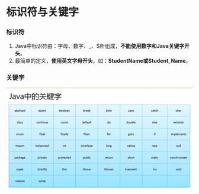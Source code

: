 # 标识符与关键字
### 标识符
1. Java中标识符由：字母、数字、_、$所组成，**不能使用数字和Java关键字开头**。
2. 最简单的定义，**使用英文字母开头**，如：**StudentName或Student_Name**。
### 关键字
![Java关键字](https://github.com/hjj5258/Java/blob/master/JavaSE/img/JavaKeywords.png)
